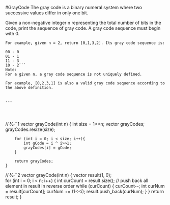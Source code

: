 #GrayCode
The gray code is a binary numeral system where two successive values differ in only one bit.

Given a non-negative integer n representing the total number of bits in the code, print the sequence of gray code. 
A gray code sequence must begin with 0.

```
For example, given n = 2, return [0,1,3,2]. Its gray code sequence is:

00 - 0
01 - 1
11 - 3
10 - 2```
Note:
For a given n, a gray code sequence is not uniquely defined.

For example, [0,2,3,1] is also a valid gray code sequence according to the above definition.


---




```
//·½·¨1
vector<int> grayCode(int n) {
        int size = 1<<n;
        vector<int> grayCodes;
        grayCodes.resize(size);

        for (int i = 0; i < size; i++){
            int gCode = i ^ i>>1;
            grayCodes[i] = gCode;
        }

        return grayCodes;
    }


//·½·¨2
vector<int> grayCode(int n) {
        vector<int> result(1, 0);        
    for (int i = 0; i < n; i++) {
        int curCount = result.size();
        // push back all element in result in reverse order
        while (curCount) {
            curCount--;
            int curNum = result[curCount];
            curNum += (1<<i);
            result.push_back(curNum);
        } 
    }
    return result;
}
```